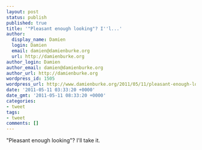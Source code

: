 ```yaml
---
layout: post
status: publish
published: true
title: '"Pleasant enough looking"? I''l...'
author:
  display_name: Damien
  login: Damien
  email: damien@damienburke.org
  url: http://damienburke.org
author_login: Damien
author_email: damien@damienburke.org
author_url: http://damienburke.org
wordpress_id: 1505
wordpress_url: http://www.damienburke.org/2011/05/11/pleasant-enough-looking-il/
date: '2011-05-11 03:33:20 +0000'
date_gmt: '2011-05-11 08:33:20 +0000'
categories:
- tweet
tags:
- tweet
comments: []
---
```

<p>"Pleasant enough looking"? I'll take it.</p>
